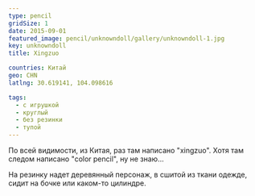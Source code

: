 ```yaml
---
type: pencil
gridSize: 1
date: 2015-09-01
featured_image: pencil/unknowndoll/gallery/unknowndoll-1.jpg
key: unknowndoll
title: Xingzuo

countries: Китай
geo: CHN
latlng: 30.619141, 104.098616

tags:
  - с игрушкой
  - круглый
  - без резинки
  - тупой
---
```


По всей видимости, из Китая, раз там написано "xingzuo". Хотя там следом написано "color pencil", ну не знаю...

На резинку надет деревянный персонаж, в сшитой из ткани одежде, сидит на бочке или каком-то цилиндре.
